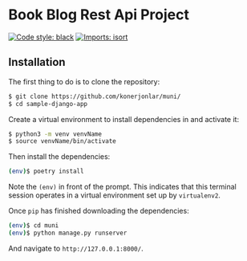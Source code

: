 # Book Blog Rest Api Project 
<a href="https://github.com/python/black"><img alt="Code style: black" src="https://img.shields.io/badge/code%20style-black-000000.svg"></a>
[![Imports: isort](https://img.shields.io/badge/%20imports-isort-%231674b1?style=flat&labelColor=ef8336)](https://pycqa.github.io/isort/)

## Installation
The first thing to do is to clone the repository:


```sh
$ git clone https://github.com/konerjonlar/muni/
$ cd sample-django-app
```

Create a virtual environment to install dependencies in and activate it:

```sh
$ python3 -m venv venvName
$ source venvName/bin/activate
```

Then install the dependencies:

```sh
(env)$ poetry install
```
Note the `(env)` in front of the prompt. This indicates that this terminal
session operates in a virtual environment set up by `virtualenv2`.

Once `pip` has finished downloading the dependencies:
```sh
(env)$ cd muni
(env)$ python manage.py runserver
```
And navigate to `http://127.0.0.1:8000/`.
